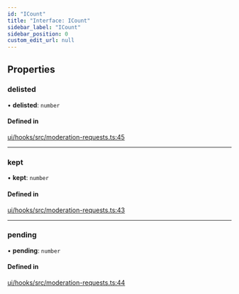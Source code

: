 ```yaml
---
id: "ICount"
title: "Interface: ICount"
sidebar_label: "ICount"
sidebar_position: 0
custom_edit_url: null
---
```


## Properties

### delisted

• **delisted**: `number`

#### Defined in

[ui/hooks/src/moderation-requests.ts:45](https://github.com/AKASHAorg/akasha-framework/blob/d370b59a/ui/hooks/src/moderation-requests.ts#L45)

___

### kept

• **kept**: `number`

#### Defined in

[ui/hooks/src/moderation-requests.ts:43](https://github.com/AKASHAorg/akasha-framework/blob/d370b59a/ui/hooks/src/moderation-requests.ts#L43)

___

### pending

• **pending**: `number`

#### Defined in

[ui/hooks/src/moderation-requests.ts:44](https://github.com/AKASHAorg/akasha-framework/blob/d370b59a/ui/hooks/src/moderation-requests.ts#L44)

